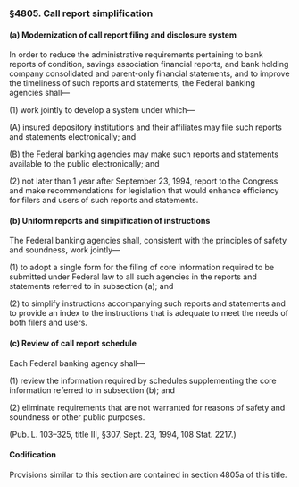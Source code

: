 ### §4805. Call report simplification ###

#### (a) Modernization of call report filing and disclosure system ####

In order to reduce the administrative requirements pertaining to bank reports of condition, savings association financial reports, and bank holding company consolidated and parent-only financial statements, and to improve the timeliness of such reports and statements, the Federal banking agencies shall—

(1) work jointly to develop a system under which—

(A) insured depository institutions and their affiliates may file such reports and statements electronically; and

(B) the Federal banking agencies may make such reports and statements available to the public electronically; and

(2) not later than 1 year after September 23, 1994, report to the Congress and make recommendations for legislation that would enhance efficiency for filers and users of such reports and statements.

#### (b) Uniform reports and simplification of instructions ####

The Federal banking agencies shall, consistent with the principles of safety and soundness, work jointly—

(1) to adopt a single form for the filing of core information required to be submitted under Federal law to all such agencies in the reports and statements referred to in subsection (a); and

(2) to simplify instructions accompanying such reports and statements and to provide an index to the instructions that is adequate to meet the needs of both filers and users.

#### (c) Review of call report schedule ####

Each Federal banking agency shall—

(1) review the information required by schedules supplementing the core information referred to in subsection (b); and

(2) eliminate requirements that are not warranted for reasons of safety and soundness or other public purposes.

(Pub. L. 103–325, title III, §307, Sept. 23, 1994, 108 Stat. 2217.)

#### Codification ####

Provisions similar to this section are contained in section 4805a of this title.